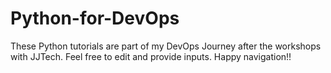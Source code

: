 # Python-for-DevOps
These Python tutorials are part of my DevOps Journey after the workshops with JJTech. Feel free to edit and provide inputs. Happy navigation!!
